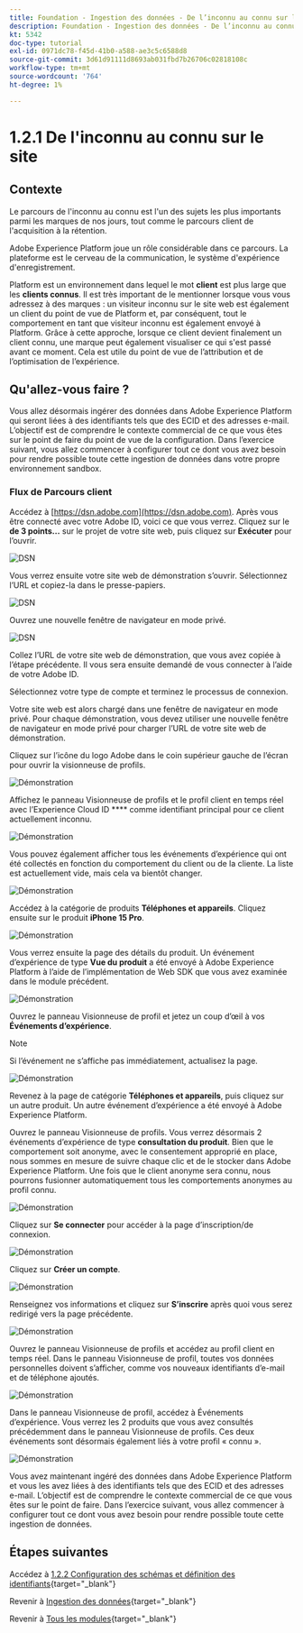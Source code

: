 ```yaml
---
title: Foundation - Ingestion des données - De l’inconnu au connu sur le site web
description: Foundation - Ingestion des données - De l’inconnu au connu sur le site web
kt: 5342
doc-type: tutorial
exl-id: 0971dc78-f45d-41b0-a588-ae3c5c6588d8
source-git-commit: 3d61d91111d8693ab031fbd7b26706c02818108c
workflow-type: tm+mt
source-wordcount: '764'
ht-degree: 1%

---
```


# 1.2.1 De l&#39;inconnu au connu sur le site

## Contexte

Le parcours de l&#39;inconnu au connu est l&#39;un des sujets les plus importants parmi les marques de nos jours, tout comme le parcours client de l&#39;acquisition à la rétention.

Adobe Experience Platform joue un rôle considérable dans ce parcours. La plateforme est le cerveau de la communication, le système d&#39;expérience d&#39;enregistrement.

Platform est un environnement dans lequel le mot **client** est plus large que les **clients connus**. Il est très important de le mentionner lorsque vous vous adressez à des marques : un visiteur inconnu sur le site web est également un client du point de vue de Platform et, par conséquent, tout le comportement en tant que visiteur inconnu est également envoyé à Platform. Grâce à cette approche, lorsque ce client devient finalement un client connu, une marque peut également visualiser ce qui s&#39;est passé avant ce moment. Cela est utile du point de vue de l’attribution et de l’optimisation de l’expérience.

## Qu&#39;allez-vous faire ?

Vous allez désormais ingérer des données dans Adobe Experience Platform qui seront liées à des identifiants tels que des ECID et des adresses e-mail. L’objectif est de comprendre le contexte commercial de ce que vous êtes sur le point de faire du point de vue de la configuration. Dans l’exercice suivant, vous allez commencer à configurer tout ce dont vous avez besoin pour rendre possible toute cette ingestion de données dans votre propre environnement sandbox.

### Flux de Parcours client

Accédez à [https://dsn.adobe.com](https://dsn.adobe.com). Après vous être connecté avec votre Adobe ID, voici ce que vous verrez. Cliquez sur le **de 3 points...** sur le projet de votre site web, puis cliquez sur **Exécuter** pour l’ouvrir.

![DSN ](./../../datacollection/dc1.1/images/web8.png)

Vous verrez ensuite votre site web de démonstration s’ouvrir. Sélectionnez l’URL et copiez-la dans le presse-papiers.

![DSN ](./../../../getting-started/gettingstarted/images/web3.png)

Ouvrez une nouvelle fenêtre de navigateur en mode privé.

![DSN ](./../../../getting-started/gettingstarted/images/web4.png)

Collez l’URL de votre site web de démonstration, que vous avez copiée à l’étape précédente. Il vous sera ensuite demandé de vous connecter à l’aide de votre Adobe ID.

Sélectionnez votre type de compte et terminez le processus de connexion.

Votre site web est alors chargé dans une fenêtre de navigateur en mode privé. Pour chaque démonstration, vous devez utiliser une nouvelle fenêtre de navigateur en mode privé pour charger l’URL de votre site web de démonstration.

Cliquez sur l’icône du logo Adobe dans le coin supérieur gauche de l’écran pour ouvrir la visionneuse de profils.

![Démonstration](./images/pv1.png)

Affichez le panneau Visionneuse de profils et le profil client en temps réel avec l’Experience Cloud ID **** comme identifiant principal pour ce client actuellement inconnu.

![Démonstration](./images/pv2.png)

Vous pouvez également afficher tous les événements d’expérience qui ont été collectés en fonction du comportement du client ou de la cliente. La liste est actuellement vide, mais cela va bientôt changer.

![Démonstration](./images/pv3.png)

Accédez à la catégorie de produits **Téléphones et appareils**. Cliquez ensuite sur le produit **iPhone 15 Pro**.

![Démonstration](./images/pv4.png)

Vous verrez ensuite la page des détails du produit. Un événement d’expérience de type **Vue du produit** a été envoyé à Adobe Experience Platform à l’aide de l’implémentation de Web SDK que vous avez examinée dans le module précédent.

![Démonstration](./images/pv5.png)

Ouvrez le panneau Visionneuse de profil et jetez un coup d’œil à vos **Événements d’expérience**.

>[!NOTE]
>
>Si l’événement ne s’affiche pas immédiatement, actualisez la page.

![Démonstration](./images/pv6.png)

Revenez à la page de catégorie **Téléphones et appareils**, puis cliquez sur un autre produit. Un autre événement d’expérience a été envoyé à Adobe Experience Platform.

Ouvrez le panneau Visionneuse de profils. Vous verrez désormais 2 événements d’expérience de type **consultation du produit**. Bien que le comportement soit anonyme, avec le consentement approprié en place, nous sommes en mesure de suivre chaque clic et de le stocker dans Adobe Experience Platform. Une fois que le client anonyme sera connu, nous pourrons fusionner automatiquement tous les comportements anonymes au profil connu.

![Démonstration](./images/pv7.png)

Cliquez sur **Se connecter** pour accéder à la page d’inscription/de connexion.

![Démonstration](./images/pv8.png)

Cliquez sur **Créer un compte**.

![Démonstration](./images/pv9.png)

Renseignez vos informations et cliquez sur **S’inscrire** après quoi vous serez redirigé vers la page précédente.

![Démonstration](./images/pv10.png)

Ouvrez le panneau Visionneuse de profils et accédez au profil client en temps réel. Dans le panneau Visionneuse de profil, toutes vos données personnelles doivent s’afficher, comme vos nouveaux identifiants d’e-mail et de téléphone ajoutés.

![Démonstration](./images/pv11.png)

Dans le panneau Visionneuse de profil, accédez à Événements d’expérience. Vous verrez les 2 produits que vous avez consultés précédemment dans le panneau Visionneuse de profils. Ces deux événements sont désormais également liés à votre profil « connu ».

![Démonstration](./images/pv12.png)

Vous avez maintenant ingéré des données dans Adobe Experience Platform et vous les avez liées à des identifiants tels que des ECID et des adresses e-mail. L’objectif est de comprendre le contexte commercial de ce que vous êtes sur le point de faire. Dans l’exercice suivant, vous allez commencer à configurer tout ce dont vous avez besoin pour rendre possible toute cette ingestion de données.

## Étapes suivantes

Accédez à [1.2.2 Configuration des schémas et définition des identifiants](./ex2.md){target="_blank"}

Revenir à [Ingestion des données](./data-ingestion.md){target="_blank"}

Revenir à [Tous les modules](./../../../../overview.md){target="_blank"}
